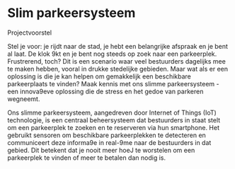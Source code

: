 # Slim parkeersysteem
Projectvoorstel 
 
Stel je voor: je rijdt naar de stad, je hebt een belangrijke afspraak en je bent al laat. De klok 9kt en je bent nog steeds op zoek naar een parkeerplek. Frustrerend, toch? Dit is een scenario waar veel bestuurders dagelijks mee te maken hebben, vooral in drukke stedelijke gebieden. Maar wat als er een oplossing is die je kan helpen om gemakkelijk een beschikbare parkeerplaats te vinden? Maak kennis met ons slimme parkeersysteem - een innova9eve oplossing die de stress en het gedoe van parkeren wegneemt. 
 
Ons slimme parkeersysteem, aangedreven door Internet of Things (IoT) technologie, is een centraal beheersysteem dat bestuurders in staat stelt om een parkeerplek te zoeken en te reserveren via hun smartphone. Het gebruikt sensoren om beschikbare parkeerplekken te detecteren en communiceert deze informa9e in real-9me naar de bestuurders in dat gebied. Dit betekent dat je nooit meer hoeJ te worstelen om een parkeerplek te vinden of meer te betalen dan nodig is. 

